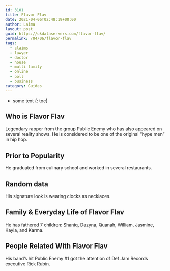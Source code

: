 ```yaml
---
id: 3101
title: Flavor Flav
date: 2021-04-06T02:48:19+00:00
author: Laima
layout: post
guid: https://ukdataservers.com/flavor-flav/
permalink: /04/06/flavor-flav
tags:
  - claims
  - lawyer
  - doctor
  - house
  - multi family
  - online
  - poll
  - business
category: Guides
---
```


* some text
{: toc}


## Who is Flavor Flav
                  
                  
                  
Legendary rapper from the group Public Enemy who has also appeared on several reality shows. He is considered to be one of the original &#8220;hype men&#8221; in hip hop.
                  
              
            
              
            
                
                
                
## Prior to Popularity
                  
                  
                  
He graduated from culinary school and worked in several restaurants.
                  
              
            
              
            
                
                
                
## Random data
                  
                  
                  
His signature look is wearing clocks as necklaces.
                  
              
            
              
            
                
                
                
## Family & Everyday Life of Flavor Flav
                  
                  
                  
He has fathered 7 children: Shaniq, Dazyna, Quanah, William, Jasmine, Kayla, and Karma.
                  
              
            
              
            
                
                
                
## People Related With Flavor Flav
                  
                  
                  
His band&#8217;s hit Public Enemy #1 got the attention of Def Jam Records executive Rick Rubin.
                  
              
            
              
            
                
              
            
              
              
            
            
              
            
          
          
          